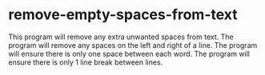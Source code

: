 # remove-empty-spaces-from-text
This program will remove any extra unwanted spaces from text.
The program will remove any spaces on the left and right of a line.
The program will ensure there is only one space between each word.
The program will ensure there is only 1 line break between lines.
